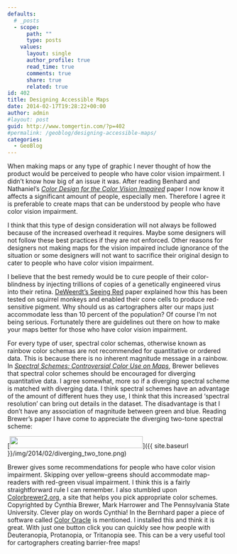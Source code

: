 ```yaml
---
defaults:
  # _posts
  - scope:
      path: ""
      type: posts
    values:
      layout: single
      author_profile: true
      read_time: true
      comments: true
      share: true
      related: true
id: 402
title: Designing Accessible Maps
date: 2014-02-17T19:28:22+00:00
author: admin
#layout: post
guid: http://www.tomgertin.com/?p=402
#permalink: /geoblog/designing-accessible-maps/
categories:
  - GeoBlog
---
```

When making maps or any type of graphic I never thought of how the product would be perceived to people who have color vision impairment. I didn’t know how big of an issue it was. After reading Benhard and Nathaniel’s _[Color Design for the Color Vision Impaired](http://colororacle.org/design.html)_ paper I now know it affects a significant amount of people, especially men. Therefore I agree it is preferable to create maps that can be understood by people who have color vision impairment.

I think that this type of design consideration will not always be followed because of the increased overhead it requires. Maybe some designers will not follow these best practices if they are not enforced. Other reasons for designers not making maps for the vision impaired include ignorance of the situation or some designers will not want to sacrifice their original design to cater to people who have color vision impairment.

I believe that the best remedy would be to cure people of their color-blindness by injecting trillions of copies of a genetically engineered virus into their retina. [DeWeerdt&#8217;s Seeing Red](http://sarahdeweerdt.blogspot.com/2010/03/seeing-red.html) paper explained how this has been tested on squirrel monkeys and enabled their cone cells to produce red-sensitive pigment. Why should us as cartographers alter our maps just accommodate less than 10 percent of the population? Of course I’m not being serious. Fortunately there are guidelines out there on how to make your maps better for those who have color vision impairment.

For every type of user, spectral color schemas, otherwise known as rainbow color schemas are not recommended for quantitative or ordered data. This is because there is no inherent magnitude message in a rainbow. In _[Spectral Schemes: Controversial Color Use on Maps](https://www.google.com/url?sa=t&rct=j&q=&esrc=s&source=web&cd=1&cad=rja&ved=0CCYQFjAA&url=http%3A%2F%2Fwww.personal.psu.edu%2Fcab38%2FPub_scans%2FBrewer_1997_Spectral_CaGIS.pdf&ei=3cMCU6nRAqT00QHX_YGgAg&usg=AFQjCNGu72JYsV7qcRqWkgAbQNIiBGrRfQ&sig2=pRVjCA_TiFG6JYEsWCOCWA&bvm=bv.61535280,d.dmQ)_, Brewer believes that spectral color schemes should be encouraged for diverging quantitative data. I agree somewhat, more so if a diverging spectral scheme is matched with diverging data. I think spectral schemes have an advantage of the amount of different hues they use, I think that this increased ‘spectral resolution’ can bring out details in the dataset. The disadvantage is that I don’t have any association of magnitude between green and blue. Reading Brewer’s paper I have come to appreciate the diverging two-tone spectral scheme:

[<img class="alignnone size-medium wp-image-403" title="diverging_two_tone" src="{{ site.baseurl }}/img/2014/02/diverging_two_tone-300x27.png" alt="" width="300" height="27" />]({{ site.baseurl }}/img/2014/02/diverging_two_tone.png)

Brewer gives some recommendations for people who have color vision impairment. Skipping over yellow-greens should accommodate map-readers with red-green visual impairment. I think this is a fairly straightforward rule I can remember. I also stumbled upon [Colorbrewer2.org](http://colorbrewer2.org/), a site that helps you pick appropriate color schemes. Copyrighted by Cynthia Brewer, Mark Harrower and The Pennsylvania State University. Clever play on words Cynthia! In the Bernhard paper a piece of software called [Color Oracle](http://colororacle.org/index.html) is mentioned. I installed this and think it is great. With just one button click you can quickly see how people with Deuteranopia, Protanopia, or Tritanopia see. This can be a very useful tool for cartographers creating barrier-free maps!
